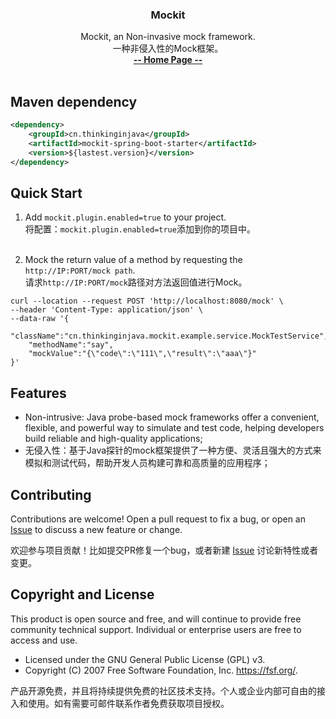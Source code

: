 <p align="center" >
    <h3 align="center">Mockit</h3>
    <p align="center">
        Mockit, an Non-invasive mock framework.
        <br>
        一种非侵入性的Mock框架。
        <br>
        <a href="https://github.com/bombl/mockit/"><strong>-- Home Page --</strong></a>
        <br>
        <br>
    </p>
</p>

## Maven dependency
```xml
<dependency>
    <groupId>cn.thinkinginjava</groupId>
    <artifactId>mockit-spring-boot-starter</artifactId>
    <version>${lastest.version}</version>
</dependency>
```

## Quick Start
1. Add `mockit.plugin.enabled=true` to your project.</br>
   将配置：`mockit.plugin.enabled=true`添加到你的项目中。</br></br>
   
2. Mock the return value of a method by requesting the `http://IP:PORT/mock path`.</br>
   请求`http://IP:PORT/mock`路径对方法返回值进行Mock。

```
curl --location --request POST 'http://localhost:8080/mock' \
--header 'Content-Type: application/json' \
--data-raw '{
    "className":"cn.thinkinginjava.mockit.example.service.MockTestService",
    "methodName":"say",
    "mockValue":"{\"code\":\"111\",\"result\":\"aaa\"}"
}'
```

## Features
- Non-intrusive: Java probe-based mock frameworks offer a convenient, flexible, and powerful way to simulate and test code, helping developers build reliable and high-quality applications;
- 无侵入性：基于Java探针的mock框架提供了一种方便、灵活且强大的方式来模拟和测试代码，帮助开发人员构建可靠和高质量的应用程序；

## Contributing
Contributions are welcome! Open a pull request to fix a bug, or open an [Issue](https://github.com/bombl/mockit/issues/) to discuss a new feature or change.

欢迎参与项目贡献！比如提交PR修复一个bug，或者新建 [Issue](https://github.com/bombl/mockit/issues/) 讨论新特性或者变更。


## Copyright and License
This product is open source and free, and will continue to provide free community technical support. Individual or enterprise users are free to access and use.

- Licensed under the GNU General Public License (GPL) v3.
- Copyright (C) 2007 Free Software Foundation, Inc. <https://fsf.org/>.

产品开源免费，并且将持续提供免费的社区技术支持。个人或企业内部可自由的接入和使用。如有需要可邮件联系作者免费获取项目授权。